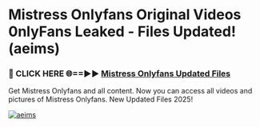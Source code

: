 # Mistress Onlyfans Original Videos 0nlyFans Leaked - Files Updated! (aeims)

<h3>🔴 CLICK HERE 🌐==►► <a href="https://tinyurl.com/x26r9saj" rel="nofollow">Mistress Onlyfans Updated Files</a></h3>

Get Mistress Onlyfans and all content. Now you can access all videos and pictures of Mistress Onlyfans. New Updated Files 2025!

[![aeims](https://i.imgur.com/LkgZPqh.gif)](https://tinyurl.com/x26r9saj)

